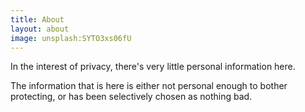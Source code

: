 ```yaml
---
title: About
layout: about
image: unsplash:SYTO3xs06fU
---
```


In the interest of privacy, there's very little personal information here.

The information that is here is either not personal enough to bother protecting, or has been selectively chosen as nothing bad.
